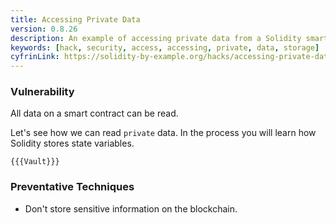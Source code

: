 ```yaml
---
title: Accessing Private Data
version: 0.8.26
description: An example of accessing private data from a Solidity smart contract
keywords: [hack, security, access, accessing, private, data, storage]
cyfrinLink: https://solidity-by-example.org/hacks/accessing-private-data/
---
```


### Vulnerability

All data on a smart contract can be read.

Let's see how we can read `private` data. In the process you will learn how Solidity stores state variables.

```solidity
{{{Vault}}}
```

### Preventative Techniques

- Don't store sensitive information on the blockchain.
